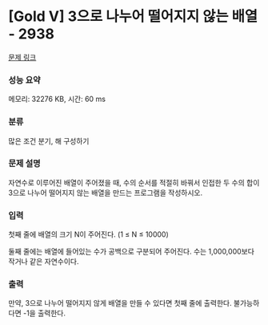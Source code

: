 # [Gold V] 3으로 나누어 떨어지지 않는 배열 - 2938 

[문제 링크](https://www.acmicpc.net/problem/2938) 

### 성능 요약

메모리: 32276 KB, 시간: 60 ms

### 분류

많은 조건 분기, 해 구성하기

### 문제 설명

<p>자연수로 이루어진 배열이 주어졌을 때, 수의 순서를 적절히 바꿔서 인접한 두 수의 합이 3으로 나누어 떨어지지 않는 배열을 만드는 프로그램을 작성하시오.</p>

### 입력 

 <p>첫째 줄에 배열의 크기 N이 주어진다. (1 ≤ N ≤ 10000)</p>

<p>둘째 줄에는 배열에 들어있는 수가 공백으로 구분되어 주어진다. 수는 1,000,000보다 작거나 같은 자연수이다.</p>

### 출력 

 <p>만약, 3으로 나누어 떨어지지 않게 배열을 만들 수 있다면 첫째 줄에 출력한다. 불가능하다면 -1을 출력한다.</p>


